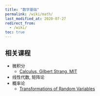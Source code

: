 ```yaml
---
title: "数学基础"
permalink: /wiki/math/
last_modified_at: 2020-07-27
redirect_from:
  - /wiki/
toc: true
---
```



## 相关课程

- 微积分
  - [Calculus, Gilbert Strang, MIT](https://ocw.mit.edu/ans7870/resources/Strang/Edited/Calculus/Calculus.pdf)
- 线性代数, 矩阵论
- 概率论  
  - [Transformations of Random Variables](https://www.math.arizona.edu/~jwatkins/f-transform.pdf)

